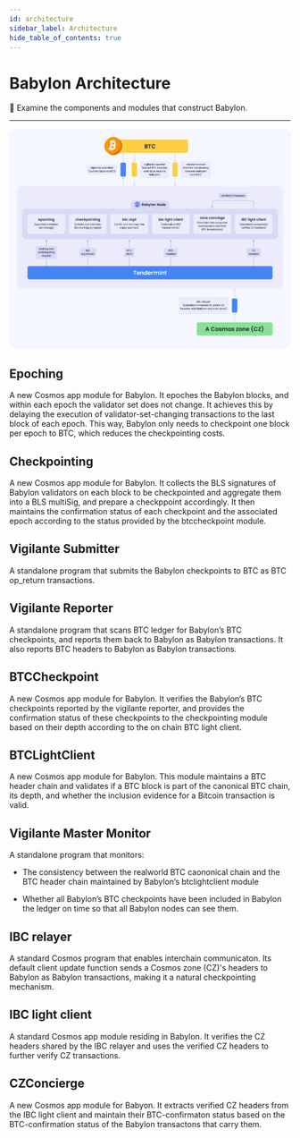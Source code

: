 ```yaml
---
id: architecture
sidebar_label: Architecture
hide_table_of_contents: true
---
```


# Babylon Architecture <a id="key"></a>

🔎 Examine the components and modules that construct Babylon.

---

![Architecture](./images/architecture.png)

## Epoching <a id="epoch"></a>
A new Cosmos app module for Babylon. It epoches the Babylon blocks, and within each epoch the validator set does not change. It achieves this by delaying the execution of validator-set-changing transactions to the last block of each epoch. This way, Babylon only needs to checkpoint one block per epoch to BTC, which reduces the checkpointing costs.

## Checkpointing <a id="checkpoint"></a>
A new Cosmos app module for Babylon. It collects the BLS signatures of Babylon validators on each block to be checkpointed and aggregate them into a BLS multiSig, and prepare a checkppoint accordingly. It then maintains the confirmation status of each checkpoint and the associated epoch according to the status provided by the btccheckpoint module.

## Vigilante Submitter <a id="sub"></a>
A standalone program that submits the Babylon checkpoints to BTC as BTC op_return transactions.

## Vigilante Reporter <a id="rep"></a>
A standalone program that scans BTC ledger for Babylon’s BTC checkpoints, and reports them back to Babylon as Babylon transactions. It also reports BTC headers to Babylon as Babylon transactions.

## BTCCheckpoint <a id="check"></a>
A new Cosmos app module for Babylon. It verifies the Babylon’s BTC checkpoints reported by the vigilante reporter, and provides the confirmation status of these checkpoints to the checkpointing module based on their depth according to the on chain BTC light client. 

## BTCLightClient <a id="light"></a>
A new Cosmos app module for Babylon. This module maintains a BTC header chain and validates if a BTC block is part of the canonical BTC chain, its depth, and whether the inclusion evidence for a Bitcoin transaction is valid.

## Vigilante Master Monitor <a id="master"></a>
A standalone program that monitors:

- The consistency between the realworld BTC caononical chain and the BTC header chain maintained by  Babylon’s btclightclient module

- Whether all Babylon’s BTC checkpoints have been included in Babylon the ledger on time so that all Babylon nodes can see them.

## IBC relayer <a id="layer"></a>
A standard Cosmos program that enables interchain communicaton. Its default client update function sends a Cosmos zone (CZ)'s headers to Babylon as Babylon transactions, making it a natural checkpointing mechanism.

## IBC light client <a id="client"></a>
A standard Cosmos app module residing in Babylon. It verifies the CZ headers shared by the IBC relayer and uses the verified CZ headers to further verify CZ transactions.

## CZConcierge <a id="cz"></a>
A new Cosmos app module for Babyon. It extracts verified CZ headers from the IBC light client and maintain their BTC-confirmaton status based on the BTC-confirmation status of the Babylon transactons that carry them.
